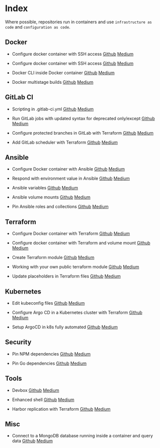 # Index

Where possible, repositories run in containers and use `infrastructure as code` and `configuration as code`.

## Docker

- Configure docker container with SSH access
[Github](https://github.com/Frunza/configure-docker-container-with-ssh-access) [Medium](https://medium.com/@frunzasamuel/configure-docker-container-with-ssh-access-dbf18efa3b93)

- Configure docker container with SSH access
[Github](https://github.com/Frunza/second-ssh-key-for-git-in-docker-container) [Medium](https://medium.com/@frunzasamuel/second-ssh-key-for-git-in-docker-container-520cdfd75c97)

- Docker CLI inside Docker container
[Github](https://github.com/Frunza/docker-cli-inside-docker-container) [Medium](https://medium.com/@frunzasamuel/docker-cli-inside-docker-container-6adb59fe0f12)

- Docker multistage builds [Github](https://github.com/Frunza/docker-multistage-builds) [Medium](https://medium.com/@frunzasamuel/docker-multistage-builds-2edf677287d1)

## GitLab CI

- Scripting in .gitlab-ci.yml
[Github](https://github.com/Frunza/scripting-in-gitlab-ci.yml) [Medium](https://medium.com/@frunzasamuel/scripting-in-gitlab-ci-yml-2778049b8d49)

- Run GitLab jobs with updated syntax for deprecated only/except
[Github](https://github.com/Frunza/run-gitlab-jobs-with-updated-syntax-for-deprecated-only-except) [Medium](https://medium.com/@frunzasamuel/run-gitlab-jobs-with-updated-syntax-for-deprecated-only-except-e40cb6be5f96)

- Configure protected branches in GitLab with Terraform
[Github](https://github.com/Frunza/configure-protected-branches-in-gitlab-with-terraform) [Medium](https://medium.com/@frunzasamuel/configure-protected-branches-in-gitlab-with-terraform-f1ba872b19cf)

- Add GitLab scheduler with Terraform [Github](https://github.com/Frunza/add-gitlab-scheduler-with-terraform) [Medium](https://medium.com/@frunzasamuel/add-gitlab-scheduler-with-terraform-7b1e67ddc668)

## Ansible

- Configure Docker container with Ansible
[Github](https://github.com/Frunza/configure-docker-container-with-ansible) [Medium](https://blog.devops.dev/configure-docker-container-with-ansible-e7c7623a531d)

- Respond with environment value in Ansible
[Github](https://github.com/Frunza/respond-with-environment-variable-in-ansible) [Medium](https://medium.com/@frunzasamuel/respond-with-environment-value-in-ansible-536d0facc081)

- Ansible variables [Github](https://github.com/Frunza/ansible-variables) [Medium](https://medium.com/@frunzasamuel/ansible-variables-aa8640dd3b33)

- Ansible volume mounts [Github](https://github.com/Frunza/ansible-volume-mounts) [Medium](https://medium.com/@frunzasamuel/ansible-volume-mounts-98079929df68)

- Pin Ansible roles and collections [Github](https://github.com/Frunza/pin-ansible-roles-and-collections) [Medium](https://medium.com/@frunzasamuel/pin-ansible-roles-and-collections-e8d123300388)

## Terraform

- Configure Docker container with Terraform [Github](https://github.com/Frunza/configure-docker-container-with-terraform) [Medium](https://medium.com/@frunzasamuel/configure-docker-container-with-terraform-cbc1a36d97e0)

- Configure docker container with Terraform and volume mount [Github](https://github.com/Frunza/configure-docker-container-with-terraform-and-volume-mount) [Medium](https://medium.com/@frunzasamuel/configure-docker-container-with-terraform-and-volume-mount-112db3b7cdf3)

- Create Terraform module [Github](https://github.com/Frunza/create-terraform-module) [Medium](https://medium.com/@frunzasamuel/create-terraform-module-729fc355533d)

- Working with your own public terraform module [Github](https://github.com/Frunza/working-with-your-own-public-terraform-module) [Medium](https://medium.com/@frunzasamuel/working-with-your-own-public-terraform-module-02e115546973)

- Update placeholders in Terraform files [Github](https://github.com/Frunza/update-placeholders-in-terraform-files) [Medium](https://medium.com/@frunzasamuel/update-placeholders-in-terraform-files-d9cdd818265a)

## Kubernetes

- Edit kubeconfig files
[Github](https://github.com/Frunza/edit-kubeconfig-files) [Medium](https://medium.com/@frunzasamuel/edit-kubeconfig-files-57b46b012506)

- Configure Argo CD in a Kubernetes cluster with Terraform [Github](https://github.com/Frunza/configure-argo-cd-in-a-kubernetes-cluster-with-terraform) [Medium](https://medium.com/@frunzasamuel/configure-argo-cd-in-a-kubernetes-cluster-with-terraform-c0aa4b9f75db)

- Setup ArgoCD in k8s fully automated [Github](https://github.com/Frunza/setup-argocd-in-k8s-fully-automated) [Medium](https://medium.com/@frunzasamuel/setup-argocd-in-k8s-fully-automated-fcbc19d876db)

## Security

- Pin NPM dependencies [Github](https://github.com/Frunza/pin-npm-dependencies) [Medium](https://medium.com/@frunzasamuel/pin-npm-dependencies-4c163e2c8090)

- Pin Go dependencies [Github](https://github.com/Frunza/pin-go-dependencies) [Medium](https://medium.com/@frunzasamuel/pin-go-dependencies-5b1fdfab2ce6)

## Tools

- Devbox [Github](https://github.com/Frunza/devbox) [Medium](https://medium.com/@frunzasamuel/devbox-e4a95fd4cf6e)

- Enhanced shell [Github](https://github.com/Frunza/enhanced-shell) [Medium](https://medium.com/@frunzasamuel/enhanced-shell-e2268fb3e2be)

- Harbor replication with Terraform [Github](https://github.com/Frunza/harbor-replication-with-terraform) [Medium](https://medium.com/@frunzasamuel/harbor-replication-with-terraform-3181cfa8a5e3)

## Misc
- Connect to a MongoDB database running inside a container and query data [Github](https://github.com/Frunza/connect-to-a-mongodb-database-running-inside-a-container-and-query-data) [Medium](https://medium.com/@frunzasamuel/connect-to-a-mongodb-database-running-inside-a-container-and-query-data-26987284f5cc)
